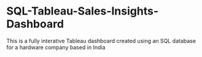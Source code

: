 # SQL-Tableau-Sales-Insights-Dashboard
This is a fully interative Tableau dashboard created using an SQL database for a hardware company based in India
